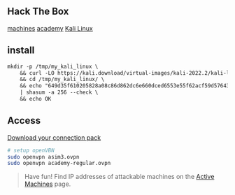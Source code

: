 ## Hack The Box
[machines](https://app.hackthebox.com/machines)
[academy](https://academy.hackthebox.com/dashboard)
[Kali Linux](https://www.kali.org/get-kali/#kali-virtual-machines)


## install
```txt
mkdir -p /tmp/my_kali_linux \
    && curl -LO https://kali.download/virtual-images/kali-2022.2/kali-linux-2022.2-virtualbox-amd64.ova \
    && cd /tmp/my_kali_linux/ \
    && echo "649d35f610205828a08c86d862dc6e660dced6553e55f62acf59d57643c5031f  kali-linux-2022.2-virtualbox-amd64.ova" \
    | shasum -a 256 --check \
    && echo OK
```


## Access
[Download your connection pack](https://www.hackthebox.com/home/htb/access)
```bash
# setup openVBN
sudo openvpn asim3.ovpn
sudo openvpn academy-regular.ovpn
```

> Have fun! Find IP addresses of attackable machines on 
> the [Active Machines](https://www.hackthebox.com/home/machines) page.
